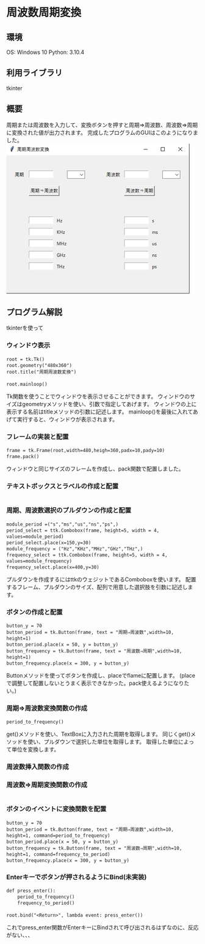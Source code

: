 # 周波数周期変換

## 環境
OS: Windows 10
Python: 3.10.4

## 利用ライブラリ
tkinter

## 概要
周期または周波数を入力して、変換ボタンを押すと周期⇒周波数、周波数⇒周期に変換された値が出力されます。
完成したプログラムのGUIはこのようになりました。
![GUI_frequency_convert.png.jpg](https://github.com/zume0606/python_frequency_convert/blob/c98925da4da5c2f0451827232d0dcd56e3b1ce7c/GUI_frequency_convert.png.jpg)

## プログラム解説
tkinterを使って

### ウィンドウ表示
```
root = tk.Tk()
root.geometry("480x360")
root.title("周期周波数変換")

root.mainloop()
```
Tk関数を使うことでウィンドウを表示させることができます。
ウィンドウのサイズはgeometryメソッドを使い、引数で指定してあげます。
ウィンドウの上に表示する名前はtitleメソッドの引数に記述します。
mainloop()を最後に入れてあげて実行すると、ウィンドウが表示されます。

### フレームの実装と配置
```
frame = tk.Frame(root,width=480,heigh=360,padx=10,pady=10)
frame.pack()
```
ウィンドウと同じサイズのフレームを作成し、pack関数で配置しました。

### テキストボックスとラベルの作成と配置
```

```

### 周期、周波数選択のプルダウンの作成と配置
```
module_period =("s","ms","us","ns","ps",)
period_select = ttk.Combobox(frame, height=5, width = 4, values=module_period)
period_select.place(x=150,y=30)
module_frequency = ("Hz","KHz","MHz","GHz","THz",)
frequency_select = ttk.Combobox(frame, height=5, width = 4, values=module_frequency)
frequency_select.place(x=400,y=30)
```
プルダウンを作成するにはttkのウェジットであるComboboxを使います。
配置するフレーム、プルダウンのサイズ、配列で用意した選択肢を引数に記述します。

### ボタンの作成と配置
```
button_y = 70
button_period = tk.Button(frame, text = "周期⇒周波数",width=10, height=1)
button_period.place(x = 50, y = button_y)
button_frequency = tk.Button(frame, text = "周波数⇒周期",width=10, height=1)
button_frequency.place(x = 300, y = button_y)
```
Buttonメソッドを使ってボタンを作成し、placeでflameに配置します。
(placeで調整して配置しないとうまく表示できなかった。pack使えるようになりたい。)

### 周期⇒周波数変換関数の作成
```
period_to_frequency()
```
get()メソッドを使い、TextBoxに入力された周期を取得します。
同じくget()メソッドを使い、プルダウンで選択した単位を取得します。
取得した単位によって単位を変換します。

### 周波数挿入関数の作成

### 周波数⇒周期変換関数の作成
```

```
### ボタンのイベントに変換関数を配置
```
button_y = 70
button_period = tk.Button(frame, text = "周期⇒周波数",width=10, height=1, command=period_to_frequency)
button_period.place(x = 50, y = button_y)
button_frequency = tk.Button(frame, text = "周波数⇒周期",width=10, height=1, command=frequency_to_period)
button_frequency.place(x = 300, y = button_y)
```

### Enterキーでボタンが押されるようにBind(未実装)
```
def press_enter():
    period_to_frequency()
    frequency_to_period()

root.bind("<Return>", lambda event: press_enter())
```
これでpress_enter関数がEnterキーにBindされて呼び出されるはずなのに、反応がない、、、
